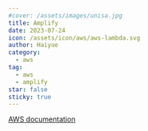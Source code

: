 ```yaml
---
#cover: /assets/images/unisa.jpg
title: Amplify
date: 2023-07-24
icon: /assets/icon/aws/aws-lambda.svg
author: Haiyue
category:
  - aws
tag:
  - aws
  - amplify
star: false
sticky: true
---
```


[AWS documentation](https://docs.amplify.aws/cli/commands/mock/#mock-function%20%3Cfunction-name%3E)